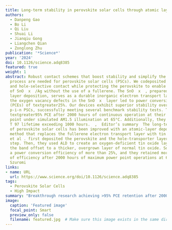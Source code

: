 ```yaml
---
title: Long-term stability in perovskite solar cells through atomic layer deposition of tin oxide
authors:
  - Danpeng Gao
  - Bo Li
  - Qi Liu
  - Shuai Li
  - Jianqiu Gong
  - Liangchen Qian
  - Zonglong Zhu
publication: '*Science*'
year: '2024'
doi: 10.1126/science.adq8385
featured: true
weight: 1
abstract: Robust contact schemes that boost stability and simplify the production
  process are needed for perovskite solar cells (PSCs). We codeposited perovskite
  and hole-selective contact while protecting the perovskite to enable deposition
  of SnO  x  /Ag without the use of a fullerene. The SnO  x  , prepared through atomic
  layer deposition, serves as a durable inorganic electron transport layer. Tailoring
  the oxygen vacancy defects in the SnO  x  layer led to power conversion efficiencies
  (PCEs) of textgreater25%. Our devices exhibit superior stability over conventional
  p-i-n PSCs, successfully meeting several benchmark stability tests. They retained
  textgreater95% PCE after 2000 hours of continuous operation at their maximum power
  point under simulated AM1.5 illumination at 65°C. Additionally, they boast a certified
  T 97 lifetime exceeding 1000 hours.  ,  Editor’s summary  The long-term stability
  of perovskite solar cells has been improved with an atomic-layer deposition (ALD)
  method that replaces the fullerene electron transport layer with tin oxide. Gao
  et al . first deposited the perovskite and the hole-transporter layer in a single
  step. Then, they used ALD to create an oxygen-deficient tin oxide layer to reduce
  the band offset to a thicker, overgrown layer of normal tin oxide. Solar cells had
  a power conversion efficiency of more than 25%, and they retained more than 95%
  of efficiency after 2000 hours of maximum power point operations at 65°C. —Phil
  Szuromi
links:
- name: URL
  url: https://www.science.org/doi/10.1126/science.adq8385
tags:
  - Perovskite Solar Cells
  - High Impact
summary: "Breakthrough research achieving >95% PCE retention after 2000 hours in perovskite solar cells through innovative ALD-SnOx technique"
image:
  caption: 'Featured image'
  focal_point: Smart
  preview_only: false
  filename: featured.jpg  # Make sure this image exists in the same directory
---
```

